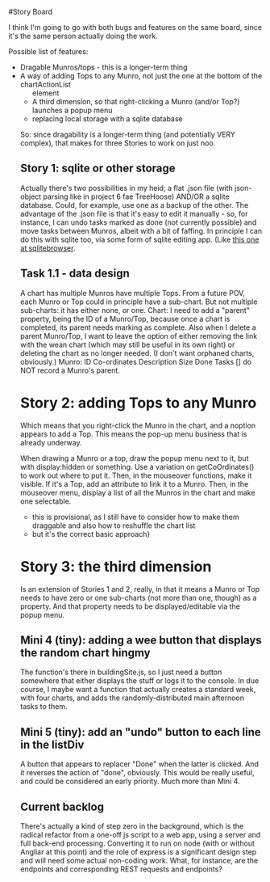 #Story Board

I think I'm going to go with both bugs and features on the same board, since it's the same person actually doing the work.

Possible list of features:
 - Dragable Munros/tops - this is a longer-term thing
 - A way of adding Tops to any Munro, not just the one at the bottom of the chartActionList <ul> element
 - A third dimension, so that right-clicking a Munro (and/or Top?) launches a popup menu
 - replacing local storage with a sqlite database

So: since dragability is a longer-term thing (and potentially VERY complex), that makes for three Stories to work on just noo.

## Story 1: sqlite or other storage

Actually there's two possibilities in my heid; a flat .json file (with json-object parsing like in project 6 fae TreeHoose) AND/OR a sqlite database. Could, for example, use one as a backup of the other. The advantage of the .json file is that it's easy to edit it manually - so, for instance, I can undo tasks marked as done (not currently possible) and move tasks between Munros, albeit with a bit of faffing. In principle I can do this with sqlite too, via some form of sqlite editing app. (Like [this one at sqlitebrowser](https://sqlitebrowser.org). 

## Task 1.1 - data design

A chart has multiple Munros have multiple Tops. From a future POV, each Munro or Top could in principle have a sub-chart. But not multiple sub-charts: it has either none, or one.
Chart: I need to add a "parent" property, being the ID of a Munro/Top, because once a chart is completed, its parent needs marking as complete. Also when I delete a parent Munro/Top, I want to leave the option of either removing the link with the wean chart (which may still be useful in its own right) or deleting the chart as no longer needed. (I don't want orphaned charts, obviously.)
Munro:  ID
        Co-ordinates
        Description
        Size
        Done
        Tasks []
    do NOT record a Munro's parent.

# Story 2: adding Tops to any Munro

Which means that you right-click the Munro in the chart, and a noption appears to add a Top. This means the pop-up menu business that is already underway.

When drawing a Munro or a top, draw the popup menu next to it, but with display:hidden or something.
Use a variation on getCoOrdinates() to work out where to put it.
Then, in the mouseover functions, make it visible.
If it's a Top, add an attribute to link it to a Munro. Then, in the mouseover menu, display a list of all the Munros in the chart and make one selectable.
   - this is provisional, as I still have to consider how to make them draggable and also how to reshuffle the chart list
   - but it's the correct basic approach}


# Story 3: the third dimension

Is an extension of Stories 1 and 2, really, in that it means a Munro or Top needs to have zero or one sub-charts (not more than one, though) as a property. And that property needs to be displayed/editable via the popup menu.

## Mini 4 (tiny): adding a wee button that displays the random chart hingmy

The function's there in buildingSite.js, so I just need a button somewhere that either displays the stuff or logs it to the console. In due course, I maybe want a function that actually creates a standard week, with four charts, and adds the randomly-distributed main afternoon tasks to them.

## Mini 5 (tiny): add an "undo" button to each line in the listDiv

A button that appears to replacer "Done" when the latter is clicked. And it reverses the action of "done", obviously. This would be really useful, and could be considered an early priority. Much more than Mini 4.

## Current backlog

There's actually a kind of step zero in the background, which is the radical refactor from a one-off js script to a web app, using a server and full back-end processing. Converting it to run on node (with or without Angliar at this point) and the role of express is a significant design step and will need some actual non-coding work. What, for instance, are the endpoints and corresponding REST requests and endpoints?